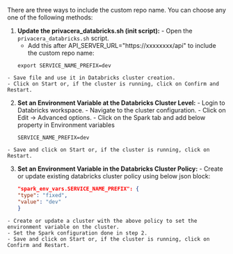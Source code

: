 There are three ways to include the custom repo name. You can choose any one of the following methods:

  1. **Update the privacera_databricks.sh (init script):**
  	- Open the `privacera_databricks.sh` script.
	  - Add this after API_SERVER_URL="https://xxxxxxxx/api" to include the custom repo name:
   	   ```shell
       export SERVICE_NAME_PREFIX=dev
       ```
    - Save file and use it in Databricks cluster creation.
    - Click on Start or, if the cluster is running, click on Confirm and Restart.

  2. **Set an Environment Variable at the Databricks Cluster Level:**
  	- Login to Databricks workspace.
  	- Navigate to the cluster configuration.
  	- Click on Edit -> Advanced options.
  	- Click on the Spark tab and add below property in Environment variables
  	   ```shell
  	   SERVICE_NAME_PREFIX=dev
  	   ```
  	- Save and click on Start or, if the cluster is running, click on Restart.

  3. **Set an Environment Variable in the Databricks Cluster Policy:**
    - Create or update existing databricks cluster policy using below json block:
       ```json
       "spark_env_vars.SERVICE_NAME_PREFIX": {
       "type": "fixed",
       "value": "dev"
       }
       ```
    - Create or update a cluster with the above policy to set the environment variable on the cluster.
    - Set the Spark configuration done in step 2.
    - Save and click on Start or, if the cluster is running, click on Confirm and Restart.
